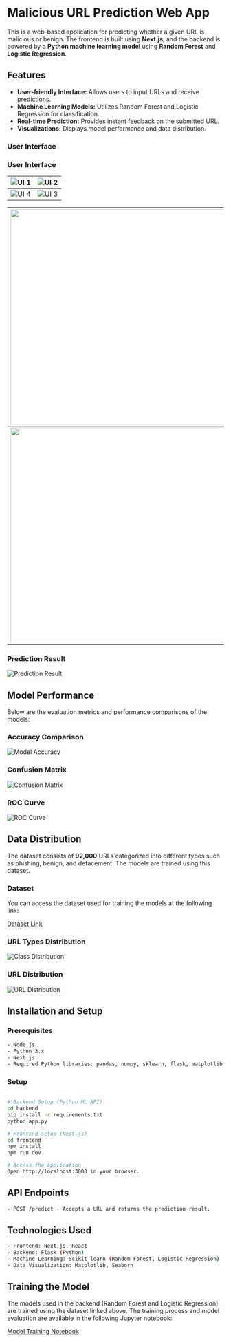 

# Malicious URL Prediction Web App

This is a web-based application for predicting whether a given URL is malicious or benign. The frontend is built using **Next.js**, and the backend is powered by a **Python machine learning model** using **Random Forest** and **Logistic Regression**.

## Features
- **User-friendly Interface:** Allows users to input URLs and receive predictions.
- **Machine Learning Models:** Utilizes Random Forest and Logistic Regression for classification.
- **Real-time Prediction:** Provides instant feedback on the submitted URL.
- **Visualizations:** Displays model performance and data distribution.

### User Interface


### User Interface

| ![UI 1](/images/UI_1.jpg) | ![UI 2](/images/UI_2.jpg) |
|---------------------------|---------------------------|
| ![UI 4](/images/UI_4.jpg) | ![UI 3](/images/UI_3.jpg) |

| <img src="/images/UI_1.jpg" width="500" /> | <img src="/images/UI_2.jpg" width="500" /> |
|--------------------------------------------|--------------------------------------------|
| <img src="/images/UI_4.jpg" width="500" /> | <img src="/images/UI_3.jpg" width="500" /> |




### Prediction Result

![Prediction Result](images/prediction_result.png)

## Model Performance
Below are the evaluation metrics and performance comparisons of the models:

### Accuracy Comparison

![Model Accuracy](images/accuracy.png)

### Confusion Matrix

![Confusion Matrix](images/confusion_matrix.png)

### ROC Curve

![ROC Curve](images/ROC.png)

## Data Distribution
The dataset consists of **92,000** URLs categorized into different types such as phishing, benign, and defacement. The models are trained using this dataset.

### Dataset

You can access the dataset used for training the models at the following link:

[Dataset Link](https://example.com/dataset)  

### URL Types Distribution

![Class Distribution](images/datadistribution.png)

### URL Distribution

![URL Distribution](images/URLdistribution.png)

## Installation and Setup

### Prerequisites
```sh
- Node.js
- Python 3.x
- Next.js
- Required Python libraries: pandas, numpy, sklearn, flask, matplotlib
```

### Setup
```sh

# Backend Setup (Python ML API)
cd backend
pip install -r requirements.txt
python app.py

# Frontend Setup (Next.js)
cd frontend
npm install
npm run dev

# Access the Application
Open http://localhost:3000 in your browser.
```

## API Endpoints
```sh
- POST /predict - Accepts a URL and returns the prediction result.
```

## Technologies Used
```sh
- Frontend: Next.js, React
- Backend: Flask (Python)
- Machine Learning: Scikit-learn (Random Forest, Logistic Regression)
- Data Visualization: Matplotlib, Seaborn
```

## Training the Model
The models used in the backend (Random Forest and Logistic Regression) are trained using the dataset linked above. The training process and model evaluation are available in the following Jupyter notebook:

[Model Training Notebook](https://github.com/Sithija-R/Malicious_URL_prediction/blob/main/ML%20model/malicious_URL_Prediction.ipynb) 

